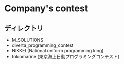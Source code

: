 # Company's contest

## ディレクトリ

- M_SOLUTIONS
- diverta_programming_contest
- NIKKEI (National uniform programming king)
- tokiomarine (東京海上日動プログラミングコンテスト)
